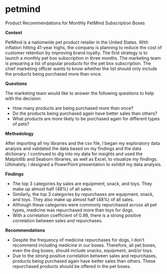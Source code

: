 # petmind
Product Recommendations for Monthly PetMind Subscription Boxes

**Context**

PetMind is a nationwide pet product retailer in the United States. With inflation hitting 41-year
highs, the company is planning to reduce the cost of customer retention by improving brand
loyalty. The first strategy is to launch a monthly pet box subscription in three months.
The marketing team is preparing a list of popular products for the pet box subscription. The
chief marketing officer wants to know whether the list should only include the products being
purchased more than once.

**Questions**

The marketing team would like to answer the following questions to help with the decision:

* How many products are being purchased more than once?
* Do the products being purchased again have better sales than others?
* What products are more likely to be purchased again for different types of pets?

**Methodology**

After importing all my libraries and the csv file, I began my exploratory data analysis and validated the data based on my findings and the data dictionary. I continued to dig into my data for insights and used the Matplotlib and Seaborn libraries, as well as Excel, to visualize my findings. Ultimately, I designed a PowerPoint presentation to exhibit my data analysis.

**Findings**

* The top 3 categories by sales are equipment, snack, and toys. They make up almost half (48%) of all sales. 
* Similarly, the top 3 categories by repurchases are equipment, snack, and toys. They also make up almost half (48%) of all sales.
* Although these categories were commonly repurchased across all pet types, medicine was repurchased more than toys for dogs.
* With a correlation coefficient of 0.98, there is a strong positive correlation between sales and repurchases. 

**Recommendations**

* Despite the frequency of medicine repurchases for dogs, I don’t recommend including medicine in our boxes. Therefore, all pet boxes, even the dog boxes, should include snacks, equipment, and/or toys.
* Due to the strong positive correlation between sales and repurchases, products being purchased again have better sales than others. These repurchased products should be offered in the pet boxes.
